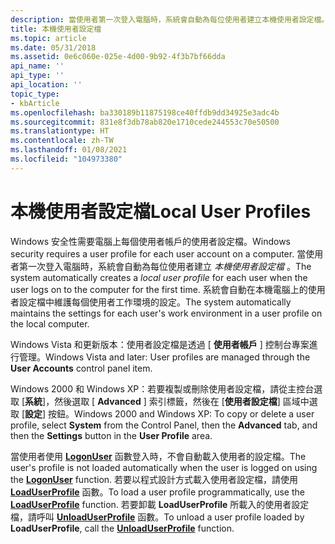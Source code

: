 ```yaml
---
description: 當使用者第一次登入電腦時，系統會自動為每位使用者建立本機使用者設定檔。 系統會自動在本機電腦上的使用者設定檔中維護每個使用者工作環境的設定。
title: 本機使用者設定檔
ms.topic: article
ms.date: 05/31/2018
ms.assetid: 0e6c060e-025e-4d00-9b92-4f3b7bf66dda
api_name: ''
api_type: ''
api_location: ''
topic_type:
- kbArticle
ms.openlocfilehash: ba330189b11875198ce40ffdb9dd34925e3adc4b
ms.sourcegitcommit: 831e8f3db78ab820e1710cede244553c70e50500
ms.translationtype: HT
ms.contentlocale: zh-TW
ms.lasthandoff: 01/08/2021
ms.locfileid: "104973380"
---
```

# <a name="local-user-profiles"></a><span data-ttu-id="b36e8-104">本機使用者設定檔</span><span class="sxs-lookup"><span data-stu-id="b36e8-104">Local User Profiles</span></span>

<span data-ttu-id="b36e8-105">Windows 安全性需要電腦上每個使用者帳戶的使用者設定檔。</span><span class="sxs-lookup"><span data-stu-id="b36e8-105">Windows security requires a user profile for each user account on a computer.</span></span> <span data-ttu-id="b36e8-106">當使用者第一次登入電腦時，系統會自動為每位使用者建立 *本機使用者設定檔* 。</span><span class="sxs-lookup"><span data-stu-id="b36e8-106">The system automatically creates a *local user profile* for each user when the user logs on to the computer for the first time.</span></span> <span data-ttu-id="b36e8-107">系統會自動在本機電腦上的使用者設定檔中維護每個使用者工作環境的設定。</span><span class="sxs-lookup"><span data-stu-id="b36e8-107">The system automatically maintains the settings for each user's work environment in a user profile on the local computer.</span></span>

<span data-ttu-id="b36e8-108">Windows Vista 和更新版本：使用者設定檔是透過 [ **使用者帳戶** ] 控制台專案進行管理。</span><span class="sxs-lookup"><span data-stu-id="b36e8-108">Windows Vista and later: User profiles are managed through the **User Accounts** control panel item.</span></span>

<span data-ttu-id="b36e8-109">Windows 2000 和 Windows XP：若要複製或刪除使用者設定檔，請從主控台選取 [**系統**]，然後選取 [ **Advanced** ] 索引標籤，然後在 [**使用者設定檔**] 區域中選取 [**設定**] 按鈕。</span><span class="sxs-lookup"><span data-stu-id="b36e8-109">Windows 2000 and Windows XP: To copy or delete a user profile, select **System** from the Control Panel, then the **Advanced** tab, and then the **Settings** button in the **User Profile** area.</span></span>

<span data-ttu-id="b36e8-110">當使用者使用 [**LogonUser**](/windows/win32/api/winbase/nf-winbase-logonusera) 函數登入時，不會自動載入使用者的設定檔。</span><span class="sxs-lookup"><span data-stu-id="b36e8-110">The user's profile is not loaded automatically when the user is logged on using the [**LogonUser**](/windows/win32/api/winbase/nf-winbase-logonusera) function.</span></span> <span data-ttu-id="b36e8-111">若要以程式設計方式載入使用者設定檔，請使用 [**LoadUserProfile**](/windows/desktop/api/Userenv/nf-userenv-loaduserprofilea) 函數。</span><span class="sxs-lookup"><span data-stu-id="b36e8-111">To load a user profile programmatically, use the [**LoadUserProfile**](/windows/desktop/api/Userenv/nf-userenv-loaduserprofilea) function.</span></span> <span data-ttu-id="b36e8-112">若要卸載 **LoadUserProfile** 所載入的使用者設定檔，請呼叫 [**UnloadUserProfile**](/windows/desktop/api/Userenv/nf-userenv-unloaduserprofile) 函數。</span><span class="sxs-lookup"><span data-stu-id="b36e8-112">To unload a user profile loaded by **LoadUserProfile**, call the [**UnloadUserProfile**](/windows/desktop/api/Userenv/nf-userenv-unloaduserprofile) function.</span></span>

 

 
